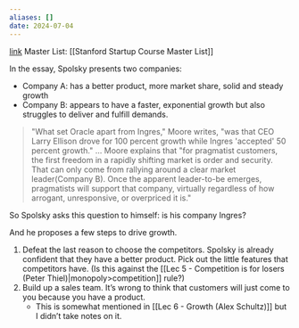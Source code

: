 ```yaml
---
aliases: []
date: 2024-07-04
---
```

[link](https://genius.com/Joel-spolsky-does-slow-growth-equal-slow-death-annotated)
Master List: [[Stanford Startup Course Master List]]

In the essay, Spolsky presents two companies:
- Company A: has a better product, more market share, solid and steady growth
- Company B: appears to have a faster, exponential growth but also struggles to deliver and fulfill demands.

> "What set Oracle apart from Ingres," Moore writes, "was that CEO Larry Ellison drove for 100 percent growth while Ingres 'accepted' 50 percent growth."
> …
> Moore explains that "for pragmatist customers, the first freedom in a rapidly shifting market is order and security. That can only come from rallying around a clear market leader(Company B). Once the apparent leader-to-be emerges, pragmatists will support that company, virtually regardless of how arrogant, unresponsive, or overpriced it is."

So Spolsky asks this question to himself: is his company Ingres?

And he proposes a few steps to drive growth.
1. Defeat the last reason to choose the competitors. Spolsky is already confident that they have a better product. Pick out the little features that competitors have. (Is this against the [[Lec 5 - Competition is for losers (Peter Thiel)|monopoly>competition]] rule?)
2. Build up a sales team. It’s wrong to think that customers will just come to you because you have a product. 
	- This is somewhat mentioned in [[Lec 6 - Growth (Alex Schultz)]] but I didn’t take notes on it.



